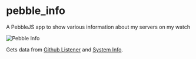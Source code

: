 # pebble_info
A PebbleJS app to show various information about my servers on my watch

![Pebble Info](http://cdn.dvbris.com/pebble.png)

Gets data from [Github Listener](https://github.com/itsapi/github-listener) and [System Info](https://github.com/grit96/serve).
